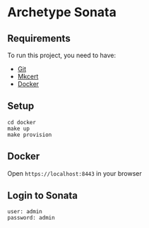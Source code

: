 Archetype Sonata
================

## Requirements

To run this project, you need to have:

- [Git](https://git-scm.com/)
- [Mkcert](https://github.com/FiloSottile/mkcert)
- [Docker](https://www.docker.com/)

## Setup

    cd docker
    make up
    make provision

## Docker

Open `https://localhost:8443` in your browser

## Login to Sonata

    user: admin
    password: admin
